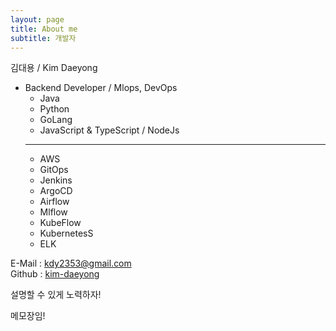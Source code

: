 ```yaml
---
layout: page
title: About me
subtitle: 개발자
---
```


김대용 / Kim Daeyong  
* Backend Developer / Mlops, DevOps
    * Java
    * Python
    * GoLang
    * JavaScript & TypeScript / NodeJs
    ---
    * AWS
    * GitOps
    * Jenkins
    * ArgoCD
    * Airflow
    * Mlflow
    * KubeFlow
    * KubernetesS
    * ELK

E-Mail : <kdy2353@gmail.com>  
Github : [kim-daeyong](https://github.com/kim-daeyong)
  
설명할 수 있게 노력하자!

메모장임!

<!-- ![https://www.azquotes.com/quote/1070806](https://user-images.githubusercontent.com/45562285/184109843-14ed8e7f-e9a5-4d4d-b946-0109be488faf.jpeg) -->

<!-- ![img](https://user-images.githubusercontent.com/45562285/126071086-21d3f9c6-22bf-4147-848e-a6515f17014e.jpg) -->




